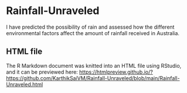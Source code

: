 # Rainfall-Unraveled
I have predicted the possibility of rain and assessed how the different environmental factors affect the amount of rainfall received in Australia.

## HTML file
The R Markdown document was knitted into an HTML file using RStudio, and it can be previewed here: https://htmlpreview.github.io/?https://github.com/KarthikSaiVM/Rainfall-Unraveled/blob/main/Rainfall-Unraveled.html
